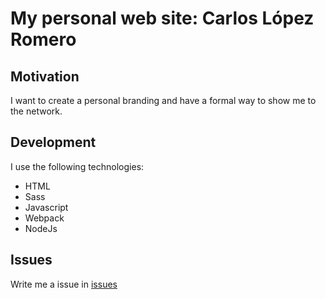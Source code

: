 # My personal web site: Carlos López Romero

## Motivation
I want to create a personal branding and have a formal way to show me to the network.

## Development
I use the following technologies:
* HTML
* Sass
* Javascript
* Webpack
* NodeJs

## Issues
Write me a issue in [issues](https://github.com/calo001/myWebpage/issues)
